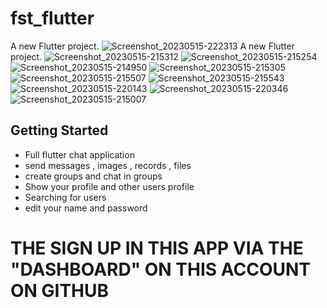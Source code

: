 # fst_flutter

A new Flutter project.
![Screenshot_20230515-222313](https://github.com/youssef235/Chat-application/assets/55225729/b0917110-6fac-450d-9e92-0e208f05a65b)
A new Flutter project.
![Screenshot_20230515-215312](https://github.com/youssef235/Chat-application/assets/55225729/9f48937f-a47e-4739-a2e8-3c92d3e1305a)
![Screenshot_20230515-215254](https://github.com/youssef235/Chat-application/assets/55225729/773e7a54-d123-440e-a79d-8a90fc4cc3a4)
![Screenshot_20230515-214950](https://github.com/youssef235/Chat-application/assets/55225729/3b7a9b65-4c34-44c4-9ef5-00ba4e80abdd)
![Screenshot_20230515-215305](https://github.com/youssef235/Chat-application/assets/55225729/2c82ed8a-7e74-4de9-8b9d-a040aac90a2f)
![Screenshot_20230515-215507](https://github.com/youssef235/Chat-application/assets/55225729/d75eff7a-fed2-4de7-a754-8c02a62829bb)
![Screenshot_20230515-215543](https://github.com/youssef235/Chat-application/assets/55225729/9f2f6ddd-158b-466b-a44c-f27f2aab1a29)
![Screenshot_20230515-220143](https://github.com/youssef235/Chat-application/assets/55225729/a40e1eeb-8c6b-4b4a-98ae-e306f2ea728e)
![Screenshot_20230515-220346](https://github.com/youssef235/Chat-application/assets/55225729/21e2414d-3d06-47d5-a149-e16e13f59d68)
![Screenshot_20230515-215007](https://github.com/youssef235/Chat-application/assets/55225729/2f6d6af2-eb45-4dd5-b95c-763dc1b897f8)

## Getting Started

- Full flutter chat application
- send messages , images ,  records , files
- create groups and chat in groups
- Show your profile and other users profile
- Searching for users
- edit your name and password

#    THE SIGN UP IN THIS APP VIA THE "DASHBOARD" ON THIS ACCOUNT ON GITHUB  #                                                         

